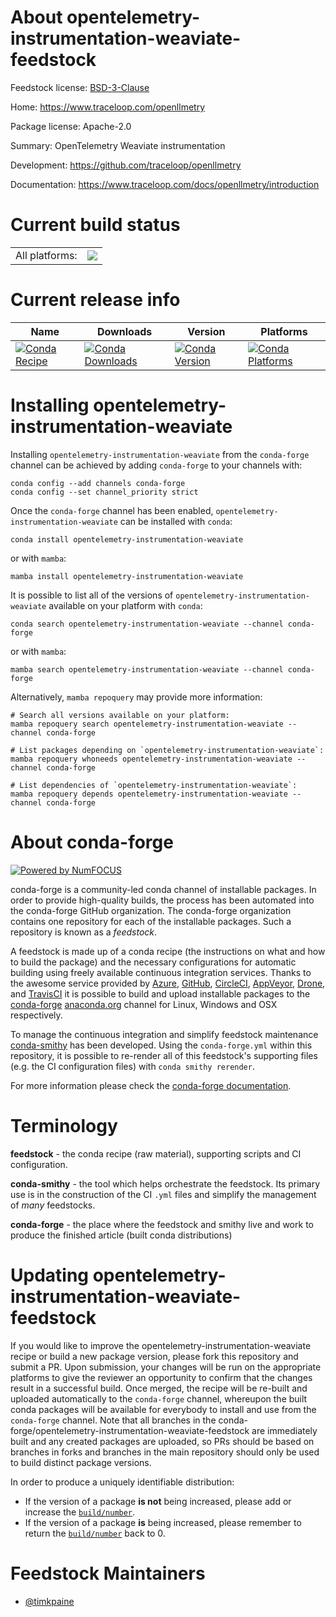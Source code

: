 About opentelemetry-instrumentation-weaviate-feedstock
======================================================

Feedstock license: [BSD-3-Clause](https://github.com/conda-forge/opentelemetry-instrumentation-weaviate-feedstock/blob/main/LICENSE.txt)

Home: https://www.traceloop.com/openllmetry

Package license: Apache-2.0

Summary: OpenTelemetry Weaviate instrumentation

Development: https://github.com/traceloop/openllmetry

Documentation: https://www.traceloop.com/docs/openllmetry/introduction

Current build status
====================


<table><tr><td>All platforms:</td>
    <td>
      <a href="https://dev.azure.com/conda-forge/feedstock-builds/_build/latest?definitionId=25166&branchName=main">
        <img src="https://dev.azure.com/conda-forge/feedstock-builds/_apis/build/status/opentelemetry-instrumentation-weaviate-feedstock?branchName=main">
      </a>
    </td>
  </tr>
</table>

Current release info
====================

| Name | Downloads | Version | Platforms |
| --- | --- | --- | --- |
| [![Conda Recipe](https://img.shields.io/badge/recipe-opentelemetry--instrumentation--weaviate-green.svg)](https://anaconda.org/conda-forge/opentelemetry-instrumentation-weaviate) | [![Conda Downloads](https://img.shields.io/conda/dn/conda-forge/opentelemetry-instrumentation-weaviate.svg)](https://anaconda.org/conda-forge/opentelemetry-instrumentation-weaviate) | [![Conda Version](https://img.shields.io/conda/vn/conda-forge/opentelemetry-instrumentation-weaviate.svg)](https://anaconda.org/conda-forge/opentelemetry-instrumentation-weaviate) | [![Conda Platforms](https://img.shields.io/conda/pn/conda-forge/opentelemetry-instrumentation-weaviate.svg)](https://anaconda.org/conda-forge/opentelemetry-instrumentation-weaviate) |

Installing opentelemetry-instrumentation-weaviate
=================================================

Installing `opentelemetry-instrumentation-weaviate` from the `conda-forge` channel can be achieved by adding `conda-forge` to your channels with:

```
conda config --add channels conda-forge
conda config --set channel_priority strict
```

Once the `conda-forge` channel has been enabled, `opentelemetry-instrumentation-weaviate` can be installed with `conda`:

```
conda install opentelemetry-instrumentation-weaviate
```

or with `mamba`:

```
mamba install opentelemetry-instrumentation-weaviate
```

It is possible to list all of the versions of `opentelemetry-instrumentation-weaviate` available on your platform with `conda`:

```
conda search opentelemetry-instrumentation-weaviate --channel conda-forge
```

or with `mamba`:

```
mamba search opentelemetry-instrumentation-weaviate --channel conda-forge
```

Alternatively, `mamba repoquery` may provide more information:

```
# Search all versions available on your platform:
mamba repoquery search opentelemetry-instrumentation-weaviate --channel conda-forge

# List packages depending on `opentelemetry-instrumentation-weaviate`:
mamba repoquery whoneeds opentelemetry-instrumentation-weaviate --channel conda-forge

# List dependencies of `opentelemetry-instrumentation-weaviate`:
mamba repoquery depends opentelemetry-instrumentation-weaviate --channel conda-forge
```


About conda-forge
=================

[![Powered by
NumFOCUS](https://img.shields.io/badge/powered%20by-NumFOCUS-orange.svg?style=flat&colorA=E1523D&colorB=007D8A)](https://numfocus.org)

conda-forge is a community-led conda channel of installable packages.
In order to provide high-quality builds, the process has been automated into the
conda-forge GitHub organization. The conda-forge organization contains one repository
for each of the installable packages. Such a repository is known as a *feedstock*.

A feedstock is made up of a conda recipe (the instructions on what and how to build
the package) and the necessary configurations for automatic building using freely
available continuous integration services. Thanks to the awesome service provided by
[Azure](https://azure.microsoft.com/en-us/services/devops/), [GitHub](https://github.com/),
[CircleCI](https://circleci.com/), [AppVeyor](https://www.appveyor.com/),
[Drone](https://cloud.drone.io/welcome), and [TravisCI](https://travis-ci.com/)
it is possible to build and upload installable packages to the
[conda-forge](https://anaconda.org/conda-forge) [anaconda.org](https://anaconda.org/)
channel for Linux, Windows and OSX respectively.

To manage the continuous integration and simplify feedstock maintenance
[conda-smithy](https://github.com/conda-forge/conda-smithy) has been developed.
Using the ``conda-forge.yml`` within this repository, it is possible to re-render all of
this feedstock's supporting files (e.g. the CI configuration files) with ``conda smithy rerender``.

For more information please check the [conda-forge documentation](https://conda-forge.org/docs/).

Terminology
===========

**feedstock** - the conda recipe (raw material), supporting scripts and CI configuration.

**conda-smithy** - the tool which helps orchestrate the feedstock.
                   Its primary use is in the construction of the CI ``.yml`` files
                   and simplify the management of *many* feedstocks.

**conda-forge** - the place where the feedstock and smithy live and work to
                  produce the finished article (built conda distributions)


Updating opentelemetry-instrumentation-weaviate-feedstock
=========================================================

If you would like to improve the opentelemetry-instrumentation-weaviate recipe or build a new
package version, please fork this repository and submit a PR. Upon submission,
your changes will be run on the appropriate platforms to give the reviewer an
opportunity to confirm that the changes result in a successful build. Once
merged, the recipe will be re-built and uploaded automatically to the
`conda-forge` channel, whereupon the built conda packages will be available for
everybody to install and use from the `conda-forge` channel.
Note that all branches in the conda-forge/opentelemetry-instrumentation-weaviate-feedstock are
immediately built and any created packages are uploaded, so PRs should be based
on branches in forks and branches in the main repository should only be used to
build distinct package versions.

In order to produce a uniquely identifiable distribution:
 * If the version of a package **is not** being increased, please add or increase
   the [``build/number``](https://docs.conda.io/projects/conda-build/en/latest/resources/define-metadata.html#build-number-and-string).
 * If the version of a package **is** being increased, please remember to return
   the [``build/number``](https://docs.conda.io/projects/conda-build/en/latest/resources/define-metadata.html#build-number-and-string)
   back to 0.

Feedstock Maintainers
=====================

* [@timkpaine](https://github.com/timkpaine/)

